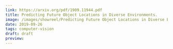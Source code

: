 ```yaml
---
link: https://arxiv.org/pdf/1909.11944.pdf
title: Predicting Future Object Locations in Diverse Environments.
image: /images/showreel/Predicting Future Object Locations in Diverse Environments..jpg
date: 2019-09-26
tags: computer-vision
draft: draft
preview:
---
```



